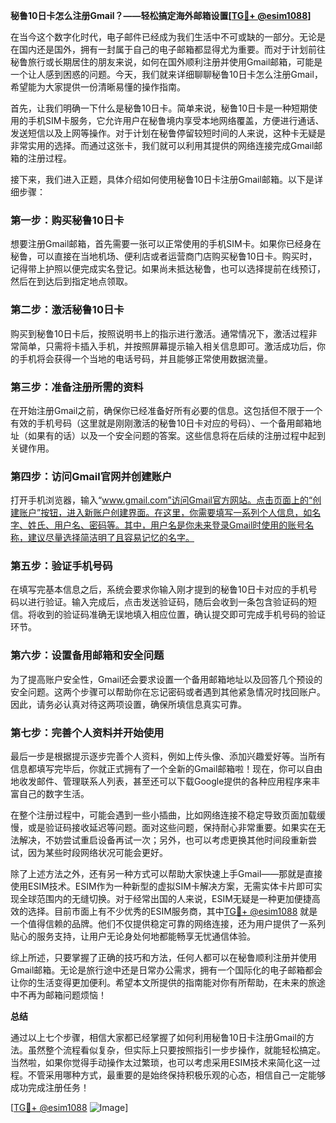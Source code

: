 **秘鲁10日卡怎么注册Gmail？——轻松搞定海外邮箱设置[[TG💪+ @esim1088](https://t.me/s/esim1088)]**

在当今这个数字化时代，电子邮件已经成为我们生活中不可或缺的一部分。无论是在国内还是国外，拥有一封属于自己的电子邮箱都显得尤为重要。而对于计划前往秘鲁旅行或长期居住的朋友来说，如何在国外顺利注册并使用Gmail邮箱，可能是一个让人感到困惑的问题。今天，我们就来详细聊聊秘鲁10日卡怎么注册Gmail，希望能为大家提供一份清晰易懂的操作指南。

首先，让我们明确一下什么是秘鲁10日卡。简单来说，秘鲁10日卡是一种短期使用的手机SIM卡服务，它允许用户在秘鲁境内享受本地网络覆盖，方便进行通话、发送短信以及上网等操作。对于计划在秘鲁停留较短时间的人来说，这种卡无疑是非常实用的选择。而通过这张卡，我们就可以利用其提供的网络连接完成Gmail邮箱的注册过程。

接下来，我们进入正题，具体介绍如何使用秘鲁10日卡注册Gmail邮箱。以下是详细步骤：

### 第一步：购买秘鲁10日卡

想要注册Gmail邮箱，首先需要一张可以正常使用的手机SIM卡。如果你已经身在秘鲁，可以直接在当地机场、便利店或者运营商门店购买秘鲁10日卡。购买时，记得带上护照以便完成实名登记。如果尚未抵达秘鲁，也可以选择提前在线预订，然后在到达后到指定地点领取。

### 第二步：激活秘鲁10日卡

购买到秘鲁10日卡后，按照说明书上的指示进行激活。通常情况下，激活过程非常简单，只需将卡插入手机，并按照屏幕提示输入相关信息即可。激活成功后，你的手机将会获得一个当地的电话号码，并且能够正常使用数据流量。

### 第三步：准备注册所需的资料

在开始注册Gmail之前，确保你已经准备好所有必要的信息。这包括但不限于一个有效的手机号码（这里就是刚刚激活的秘鲁10日卡对应的号码）、一个备用邮箱地址（如果有的话）以及一个安全问题的答案。这些信息将在后续的注册过程中起到关键作用。

### 第四步：访问Gmail官网并创建账户

打开手机浏览器，输入“www.gmail.com”访问Gmail官方网站。点击页面上的“创建账户”按钮，进入新账户创建界面。在这里，你需要填写一系列个人信息，如名字、姓氏、用户名、密码等。其中，用户名是你未来登录Gmail时使用的账号名称，建议尽量选择简洁明了且容易记忆的名字。

### 第五步：验证手机号码

在填写完基本信息之后，系统会要求你输入刚才提到的秘鲁10日卡对应的手机号码以进行验证。输入完成后，点击发送验证码，随后会收到一条包含验证码的短信。将收到的验证码准确无误地填入相应位置，确认提交即可完成手机号码的验证环节。

### 第六步：设置备用邮箱和安全问题

为了提高账户安全性，Gmail还会要求设置一个备用邮箱地址以及回答几个预设的安全问题。这两个步骤可以帮助你在忘记密码或者遇到其他紧急情况时找回账户。因此，请务必认真对待这两项设置，确保所填信息真实可靠。

### 第七步：完善个人资料并开始使用

最后一步是根据提示逐步完善个人资料，例如上传头像、添加兴趣爱好等。当所有信息都填写完毕后，你就正式拥有了一个全新的Gmail邮箱啦！现在，你可以自由地收发邮件、管理联系人列表，甚至还可以下载Google提供的各种应用程序来丰富自己的数字生活。

在整个注册过程中，可能会遇到一些小插曲，比如网络连接不稳定导致页面加载缓慢，或是验证码接收延迟等问题。面对这些问题，保持耐心非常重要。如果实在无法解决，不妨尝试重启设备再试一次；另外，也可以考虑更换其他时间段重新尝试，因为某些时段网络状况可能会更好。

除了上述方法之外，还有另一种方式可以帮助大家快速上手Gmail——那就是直接使用ESIM技术。ESIM作为一种新型的虚拟SIM卡解决方案，无需实体卡片即可实现全球范围内的无缝切换。对于经常出国的人来说，ESIM无疑是一种更加便捷高效的选择。目前市面上有不少优秀的ESIM服务商，其中[TG💪+ @esim1088](https://t.me/s/esim1088) 就是一个值得信赖的品牌。他们不仅提供稳定可靠的网络连接，还为用户提供了一系列贴心的服务支持，让用户无论身处何地都能畅享无忧通信体验。

综上所述，只要掌握了正确的技巧和方法，任何人都可以在秘鲁顺利注册并使用Gmail邮箱。无论是旅行途中还是日常办公需求，拥有一个国际化的电子邮箱都会让你的生活变得更加便利。希望本文所提供的指南能对你有所帮助，在未来的旅途中不再为邮箱问题烦恼！

**总结**

通过以上七个步骤，相信大家都已经掌握了如何利用秘鲁10日卡注册Gmail的方法。虽然整个流程看似复杂，但实际上只要按照指引一步步操作，就能轻松搞定。当然啦，如果你觉得手动操作太过繁琐，也可以考虑采用ESIM技术来简化这一过程。不管采用哪种方式，最重要的是始终保持积极乐观的心态，相信自己一定能够成功完成注册任务！

[[TG💪+ @esim1088](https://t.me/s/esim1088) ![Image](https://i.postimg.cc/4NQfJmqS/Snipaste-2025-05-13-00-14-12.png)]
